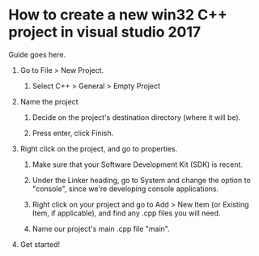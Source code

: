 # How to create a new win32 C++ project in visual studio 2017

Guide goes here.

1. Go to File > New Project.
	
	1. Select C++ > General > Empty Project

2. Name the project

	1. Decide on the project's destination directory (where it will be).
	
	2. Press enter, click Finish.

3. Right click on the project, and go to properties.

	1. Make sure that your Software Development Kit (SDK) is recent.
	
	2. Under the Linker heading, go to System and change the option to "console", since we're developing console applications.
	
	3. Right click on your project and go to Add > New Item (or Existing Item, if applicable), and find any .cpp files you will need.
	
	4. Name our project's main .cpp file "main".
	
4. Get started!

	
	
	
	